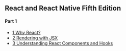 ## React and React Native Fifth Edition
#### Part 1
- [1 Why React?](chapter1.md)
- [2 Rendering with JSX](chapter2.md)
- [3 Understanding React Components and Hooks](chapter3.md)